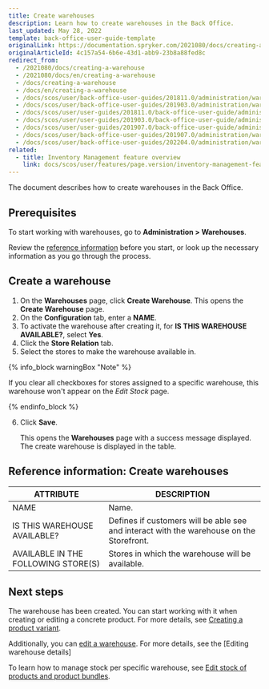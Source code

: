 ```yaml
---
title: Create warehouses
description: Learn how to create warehouses in the Back Office.
last_updated: May 28, 2022
template: back-office-user-guide-template
originalLink: https://documentation.spryker.com/2021080/docs/creating-a-warehouse
originalArticleId: 4c157a54-6b6e-43d1-abb9-23b8a88fed8c
redirect_from:
  - /2021080/docs/creating-a-warehouse
  - /2021080/docs/en/creating-a-warehouse
  - /docs/creating-a-warehouse
  - /docs/en/creating-a-warehouse
  - /docs/scos/user/back-office-user-guides/201811.0/administration/warehouses/creating-warehouses.html
  - /docs/scos/user/back-office-user-guides/201903.0/administration/warehouses/creating-warehouses.html
  - /docs/scos/user/user-guides/201811.0/back-office-user-guide/administration/warehouses/creating-warehouses.html
  - /docs/scos/user/user-guides/201903.0/back-office-user-guide/administration/warehouses/creating-warehouses.html
  - /docs/scos/user/user-guides/201907.0/back-office-user-guide/administration/warehouses/creating-warehouses.html
  - /docs/scos/user/back-office-user-guides/201907.0/administration/warehouses/creating-warehouses.html
  - /docs/scos/user/back-office-user-guides/202204.0/administration/warehouses/creating-warehouses.html
related:
  - title: Inventory Management feature overview
    link: docs/scos/user/features/page.version/inventory-management-feature-overview.html
---
```


The document describes how to create warehouses in the Back Office.

## Prerequisites

To start working with warehouses, go to **Administration&nbsp;<span aria-label="and then">></span> Warehouses**.

Review the [reference information](#reference-information-create-warehouses) before you start, or look up the necessary information as you go through the process.

## Create a warehouse

1. On the **Warehouses** page, click **Create Warehouse**.
    This opens the **Create Warehouse** page.
2. On the **Configuration** tab, enter a **NAME**.
3. To activate the warehouse after creating it, for **IS THIS WAREHOUSE AVAILABLE?**, select **Yes**.
4. Click the **Store Relation** tab.
5. Select the stores to make the warehouse available in.

{% info_block warningBox "Note" %}

If you clear all checkboxes for stores assigned to a specific warehouse, this warehouse won't appear on the *Edit Stock* page.

{% endinfo_block %}

6. Click **Save**.

    This opens the **Warehouses** page with a success message displayed. The create warehouse is displayed in the table.

## Reference information: Create warehouses

| ATTRIBUTE | DESCRIPTION |
| --- | --- |
| NAME | Name. |
| IS THIS WAREHOUSE AVAILABLE? | Defines if customers will be able see and interact with the warehouse on the Storefront. |
| AVAILABLE IN THE FOLLOWING STORE(S) | Stores in which the warehouse will be available. |

## Next steps

The warehouse has been created. You can start working with it when creating or editing a concrete product. For more details, see [Creating a product variant](/docs/pbc/all/product-information-management/{{site.version}}/manage-in-the-back-office/products/manage-concrete-products/create-product-variants.html).

Additionally, you can [edit a warehouse](/docs/pbc/all/warehouse-management-system/{{site.version}}/manage-in-the-back-office/edit-warehouses.html). For more details, see the [Editing warehouse details]

To learn how to manage stock per specific warehouse, see [Edit stock of products and product bundles](/docs/pbc/all/warehouse-management-system/{{site.version}}/manage-in-the-back-office/edit-stock-of-products-and-product-bundles.html).
